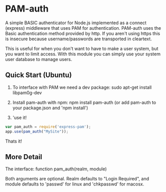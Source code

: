 PAM-auth
=======
A simple BASIC authenticator for Node.js implemented as a connect (express) middleware that uses PAM for authentication. PAM-auth uses the Basic authentication method provided by http.  If you aren't using https this is insecure because username/passwords are transported in cleartext.  

This is useful for when you don't want to have to make a user system, but you want to limit access.  With this module you can simply use your system user database to manage users.  

Quick Start (Ubuntu)
-----------
1) To interface with PAM we need a dev package:
   sudo apt-get install libpam0g-dev

2) Install pam-auth with npm:
   npm install pam-auth
   (or add pam-auth to your package.json and 'npm install')

3) 'use it!
```javascript
var pam_auth = require('express-pam');
app.use(pam_auth("MySite"));
```

Thats it!

More Detail
-----
The interface:
   function pam_auth(realm, module)

Both arguments are optional.  Realm defaults to "Login Required", and module defaults to 'passwd' for linux and 'chkpasswd' for macosx.  



